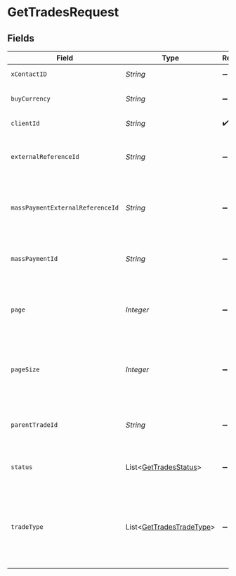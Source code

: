# GetTradesRequest


## Fields

| Field                                                                                        | Type                                                                                         | Required                                                                                     | Description                                                                                  |
| -------------------------------------------------------------------------------------------- | -------------------------------------------------------------------------------------------- | -------------------------------------------------------------------------------------------- | -------------------------------------------------------------------------------------------- |
| `xContactID`                                                                                 | *String*                                                                                     | :heavy_minus_sign:                                                                           | The ID of the contact                                                                        |
| `buyCurrency`                                                                                | *String*                                                                                     | :heavy_minus_sign:                                                                           | Filter by the buy currency                                                                   |
| `clientId`                                                                                   | *String*                                                                                     | :heavy_check_mark:                                                                           | The ID of the client                                                                         |
| `externalReferenceId`                                                                        | *String*                                                                                     | :heavy_minus_sign:                                                                           | Filter by the API external reference id                                                      |
| `massPaymentExternalReferenceId`                                                             | *String*                                                                                     | :heavy_minus_sign:                                                                           | Filter by related mass payment's external reference.                                         |
| `massPaymentId`                                                                              | *String*                                                                                     | :heavy_minus_sign:                                                                           | Filter by related mass payment's uuid.                                                       |
| `page`                                                                                       | *Integer*                                                                                    | :heavy_minus_sign:                                                                           | The desired page number for pagination. By default is 1.                                     |
| `pageSize`                                                                                   | *Integer*                                                                                    | :heavy_minus_sign:                                                                           | The number of items per page for pagination. By default is 50.                               |
| `parentTradeId`                                                                              | *String*                                                                                     | :heavy_minus_sign:                                                                           | Parent identifier for drawdown trades                                                        |
| `status`                                                                                     | List<[GetTradesStatus](../../models/operations/GetTradesStatus.md)>                          | :heavy_minus_sign:                                                                           | Filter trades by comma separated statuses                                                    |
| `tradeType`                                                                                  | List<[GetTradesTradeType](../../models/operations/GetTradesTradeType.md)>                    | :heavy_minus_sign:                                                                           | The trade type. The list will be filtered to include only trades with a matching trade type. |